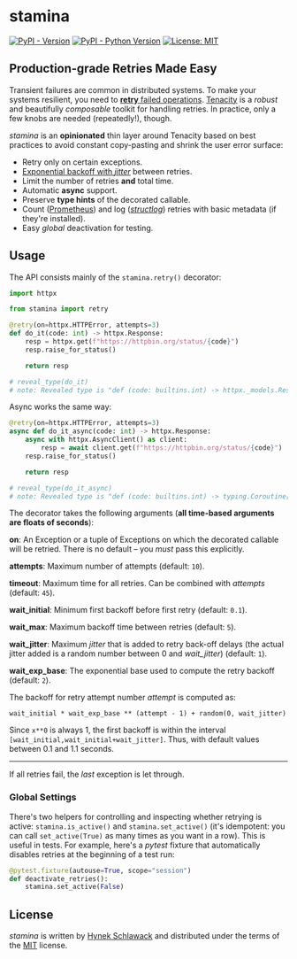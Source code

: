 # stamina

[![PyPI - Version](https://img.shields.io/pypi/v/stamina.svg)](https://pypi.org/project/stamina)
[![PyPI - Python Version](https://img.shields.io/pypi/pyversions/stamina.svg)](https://pypi.org/project/stamina)
[![License: MIT](https://img.shields.io/badge/license-MIT-C06524)](https://github.com/hynek/stamina/blob/main/LICENSE)


## Production-grade Retries Made Easy

Transient failures are common in distributed systems.
To make your systems resilient, you need to [**retry** failed operations](https://blog.pragmaticengineer.com/resiliency-in-distributed-systems/#retry).
[Tenacity](https://tenacity.readthedocs.io/) is a *robust* and beautifully *composable* toolkit for handling retries.
In practice, only a few knobs are needed (repeatedly!), though.

*stamina* is an **opinionated** thin layer around Tenacity based on best practices to avoid constant copy-pasting and shrink the user error surface:

- Retry only on certain exceptions.
- [Exponential backoff with _jitter_](https://aws.amazon.com/blogs/architecture/exponential-backoff-and-jitter/) between retries.
- Limit the number of retries **and** total time.
- Automatic **async** support.
- Preserve **type hints** of the decorated callable.
- Count ([Prometheus](https://github.com/prometheus/client_python)) and log ([*structlog*](https://www.structlog.org/)) retries with basic metadata (if they're installed).
- Easy _global_ deactivation for testing.


## Usage

The API consists mainly of the `stamina.retry()` decorator:

<!-- example-start -->
```python
import httpx

from stamina import retry

@retry(on=httpx.HTTPError, attempts=3)
def do_it(code: int) -> httpx.Response:
    resp = httpx.get(f"https://httpbin.org/status/{code}")
    resp.raise_for_status()

    return resp

# reveal_type(do_it)
# note: Revealed type is "def (code: builtins.int) -> httpx._models.Response"
```

Async works the same way:

```python
@retry(on=httpx.HTTPError, attempts=3)
async def do_it_async(code: int) -> httpx.Response:
    async with httpx.AsyncClient() as client:
        resp = await client.get(f"https://httpbin.org/status/{code}")
    resp.raise_for_status()

    return resp

# reveal_type(do_it_async)
# note: Revealed type is "def (code: builtins.int) -> typing.Coroutine[Any, Any, httpx._models.Response]"
```
<!-- example-end -->

The decorator takes the following arguments (**all time-based arguments are floats of seconds**):

**on**: An Exception or a tuple of Exceptions on which the decorated callable will be retried.
There is no default – you _must_ pass this explicitly.

**attempts**: Maximum number of attempts (default: `10`).

**timeout**: Maximum time for all retries.
Can be combined with *attempts* (default: `45`).

**wait_initial**: Minimum first backoff before first retry (default: `0.1`).

**wait_max**: Maximum backoff time between retries (default: `5`).

**wait_jitter**: Maximum _jitter_ that is added to retry back-off delays (the actual jitter added is a random number between 0 and *wait_jitter*) (default: `1`).

**wait_exp_base**: The exponential base used to compute the retry backoff (default: `2`).

The backoff for retry attempt number _attempt_ is computed as:

```
wait_initial * wait_exp_base ** (attempt - 1) + random(0, wait_jitter)
```

Since `x**0` is always 1, the first backoff is within the interval `[wait_initial,wait_initial+wait_jitter]`.
Thus, with default values between 0.1 and 1.1 seconds.

---

If all retries fail, the *last* exception is let through.


### Global Settings

There's two helpers for controlling and inspecting whether retrying is active:
`stamina.is_active()` and `stamina.set_active()` (it's idempotent: you can call `set_active(True)` as many times as you want in a row).
This is useful in tests.
For example, here's a *pytest* fixture that automatically disables retries at the beginning of a test run:

```python
@pytest.fixture(autouse=True, scope="session")
def deactivate_retries():
    stamina.set_active(False)
```


## License

*stamina* is written by [Hynek Schlawack](https://hynek.me/) and distributed under the terms of the [MIT](https://spdx.org/licenses/MIT.html) license.
